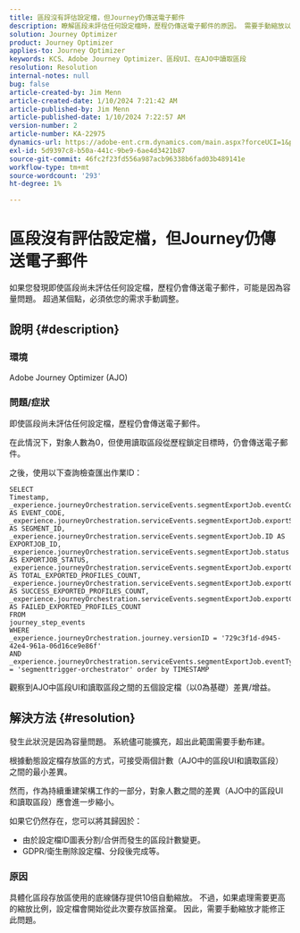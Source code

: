 ```yaml
---
title: 區段沒有評估設定檔，但Journey仍傳送電子郵件
description: 瞭解區段未評估任何設定檔時，歷程仍傳送電子郵件的原因。 需要手動縮放以增加容量。
solution: Journey Optimizer
product: Journey Optimizer
applies-to: Journey Optimizer
keywords: KCS、Adobe Journey Optimizer、區段UI、在AJO中讀取區段
resolution: Resolution
internal-notes: null
bug: false
article-created-by: Jim Menn
article-created-date: 1/10/2024 7:21:42 AM
article-published-by: Jim Menn
article-published-date: 1/10/2024 7:22:57 AM
version-number: 2
article-number: KA-22975
dynamics-url: https://adobe-ent.crm.dynamics.com/main.aspx?forceUCI=1&pagetype=entityrecord&etn=knowledgearticle&id=74896ee6-88af-ee11-a569-6045bd006268
exl-id: 5d9397c8-b50a-441c-9be9-6ae4d3421b87
source-git-commit: 46fc2f23fd556a987acb96338b6fad03b489141e
workflow-type: tm+mt
source-wordcount: '293'
ht-degree: 1%

---
```


# 區段沒有評估設定檔，但Journey仍傳送電子郵件


如果您發現即使區段尚未評估任何設定檔，歷程仍會傳送電子郵件，可能是因為容量問題。 超過某個點，必須依您的需求手動調整。

## 說明 {#description}


### 環境

Adobe Journey Optimizer (AJO)

### 問題/症狀

即使區段尚未評估任何設定檔，歷程仍會傳送電子郵件。

在此情況下，對象人數為0，但使用讀取區段從歷程鎖定目標時，仍會傳送電子郵件。

之後，使用以下查詢檢查匯出作業ID：


```
SELECT
Timestamp,
_experience.journeyOrchestration.serviceEvents.segmentExportJob.eventCode AS EVENT_CODE,
_experience.journeyOrchestration.serviceEvents.segmentExportJob.exportSegmentID AS SEGMENT_ID,
_experience.journeyOrchestration.serviceEvents.segmentExportJob.ID AS EXPORTJOB_ID,
_experience.journeyOrchestration.serviceEvents.segmentExportJob.status AS EXPORTJOB_STATUS,
_experience.journeyOrchestration.serviceEvents.segmentExportJob.exportCountTotal AS TOTAL_EXPORTED_PROFILES_COUNT,
_experience.journeyOrchestration.serviceEvents.segmentExportJob.exportCountRealized AS SUCCESS_EXPORTED_PROFILES_COUNT,
_experience.journeyOrchestration.serviceEvents.segmentExportJob.exportCountFailed AS FAILED_EXPORTED_PROFILES_COUNT
FROM
journey_step_events
WHERE
_experience.journeyOrchestration.journey.versionID = '729c3f1d-d945-42e4-961a-06d16ce9e86f' 
AND
_experience.journeyOrchestration.serviceEvents.segmentExportJob.eventType = 'segmenttrigger-orchestrator' order by TIMESTAMP
```


觀察到AJO中區段UI和讀取區段之間的五個設定檔（以0為基礎）差異/增益。




## 解決方法 {#resolution}


發生此狀況是因為容量問題。 系統儘可能擴充，超出此範圍需要手動布建。

根據動態設定檔存放區的方式，可接受兩個計數（AJO中的區段UI和讀取區段）之間的最小差異。

然而，作為持續重建架構工作的一部分，對象人數之間的差異（AJO中的區段UI和讀取區段）應會進一步縮小。

如果它仍然存在，您可以將其歸因於：

- 由於設定檔ID圖表分割/合併而發生的區段計數變更。
- GDPR/衛生刪除設定檔、分段後完成等。


### 原因

具體化區段存放區使用的底線儲存提供10倍自動縮放。 不過，如果處理需要更高的縮放比例，設定檔會開始從此次要存放區捨棄。 因此，需要手動縮放才能修正此問題。
